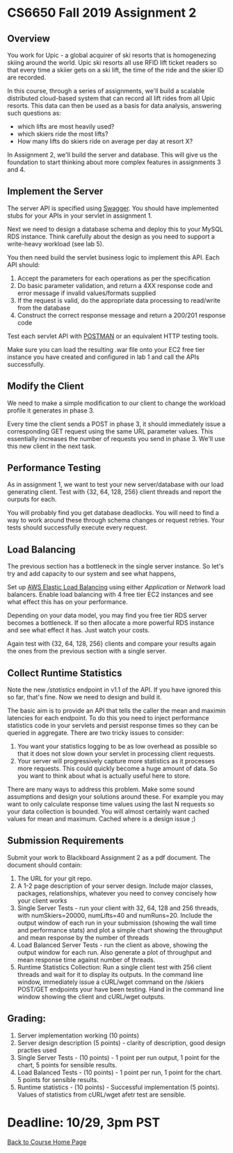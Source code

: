 # CS6650 Fall 2019  Assignment 2

## Overview

You work for Upic - a global acquirer of ski resorts that is homogenezing skiing around the world. Upic ski resorts all use RFID lift ticket readers so that every time a skiier gets on a ski lift, the time of the ride and the skier ID are recorded.

In this course, through a series of assignments, we'll build a scalable distributed cloud-based system that can record all lift rides from all Upic resorts. This data can then be used as a basis for data analysis, answering such questions as:
* which lifts are most heavily used?
* which skiers ride the most lifts?
* How many lifts do skiers ride on average per day at resort X?

In Assignment 2, we'll build the server and database. This will give us the foundation to start thinking about more complex features in assignments 3 and 4. 

## Implement the Server 

The server API is specified using [Swagger](https://app.swaggerhub.com/apis/cloud-perf/SkiDataAPI/1.1). You should have implemented stubs for your APIs in your servlet in assignment 1. 

Next we need to design a database schema and deploy this to your MySQL RDS instance. Think carefully about the design as you need to support a write-heavy workload (see lab 5).

You then need build the servlet business logic to implement this API. Each API should:

1. Accept the parameters for each operations as per the specification
1. Do basic parameter validation, and return a 4XX response code and error message if invalid values/formats supplied
1. If the request is valid, do the appropriate data processing to read/write from the database
1. Construct the correct response message and return a 200/201 response code 

Test each servlet API with [POSTMAN](https://www.getpostman.com/downloads/) or an equivalent HTTP testing tools.

Make sure you can load the resulting .war file onto your EC2 free tier instance you have created and configured in lab 1 and call the APIs successfully.

## Modify the Client 
We need to make a simple modification to our client to change the workload profile it generates in phase 3. 

Every time the client sends a POST in phase 3, it should immediately issue a corresponding GET request using the same URL parameter values.
This essentially increases the number of requests you send in phase 3. We'll use this new client in the next task. 

## Performance Testing
As in assignment 1, we want to test your new server/database with our load generating client. Test with {32, 64, 128, 256} client threads and report the ourputs for each.

You will probably find you get database deadlocks. You will need to find a way to work around these through schema changes or request retries. Your tests should successfully execute every request.

## Load Balancing
The previous section has a bottleneck in the single server instance. So let's try and add capacity to our system and see what happens,

Set up [AWS Elastic Load Balancing](https://aws.amazon.com/elasticloadbalancing/features/?nc=sn&loc=2) using either _Application_ or _Network_ load balancers. Enable load balancing with 4 free tier EC2 instances and see what effect this has on your performance.  

Depending on your data model, you may find you free tier RDS server becomes a bottleneck. If so then allocate a more powerful RDS instance and see what effect it has. Just watch your costs.

Again test with {32, 64, 128, 256} clients and compare your results again the ones from the previous section with a single server.

## Collect Runtime Statistics
Note the new _/statistics_ endpoint in v1.1 of the API. If you have ignored this so far, that's fine. Now we need to design and build it.

The basic aim is to provide an API that tells the caller the mean and maximin latencies for each endpoint. To do this you need to inject performance statistics code in your servlets and persist response times so they can be queried in aggregate.
There are two tricky issues to consider:
1. You want your statistics logging to be as low overhead as possible so that it does not slow down your servlet in processing client requests.
2. Your server will progressively capture more statistics as it processes more requests. This could quickly become a huge amount of data. So you want to think about what is actually useful here to store.

There are many ways to address this problem. Make some sound assumptions and design your solutions around these. For example you may want to only calculate response time values using the last N requests so your data collection is bounded. You will almost certainly want cached values for mean and maximum. Cached where is a design issue ;)

## Submission Requirements
Submit your work to Blackboard Assignment 2 as a pdf document. The document should contain:

1. The URL for your git repo. 
1. A 1-2 page description of your server design. Include major classes, packages, relationships, whatever you need to convey concisely how your client works
1. Single Server Tests - run your client with 32, 64, 128 and 256 threads, with numSkiers=20000, numLifts=40 and numRuns=20. Include the output window of each run in your submission (showing the wall time and performance stats) and plot a simple chart showing the throughput and mean response by the number of threads
1. Load Balanced Server Tests - run the client as above, showing the output window for each run. Also generate a plot of throughput and mean response time against number of threads.
1. Runtime Statistics Collection: Run a single client test with 256 client threads and wait for it to display its outputs. In the command line window, immediately issue a cURL/wget command on the /skiers POST/GET endpoints your have been testing. Hand in the command line window showing the client and cURL/wget outputs.


## Grading:
1. Server implementation working (10 points)
1. Server design description (5 points) - clarity of description, good design practies used
1. Single Server Tests - (10 points) - 1 point per run output, 1 point for the chart, 5 points for sensible results. 
1. Load Balanced Tests - (10 points) - 1 point per run, 1 point for the chart. 5 points for sensible results. 
1. Runtime statistics - (10 points) - Successful implementation (5 points). Values of statistics from cURL/wget afetr test are sensible. 


# Deadline: 10/29, 3pm PST 

[Back to Course Home Page](https://gortonator.github.io/bsds-6650/)











